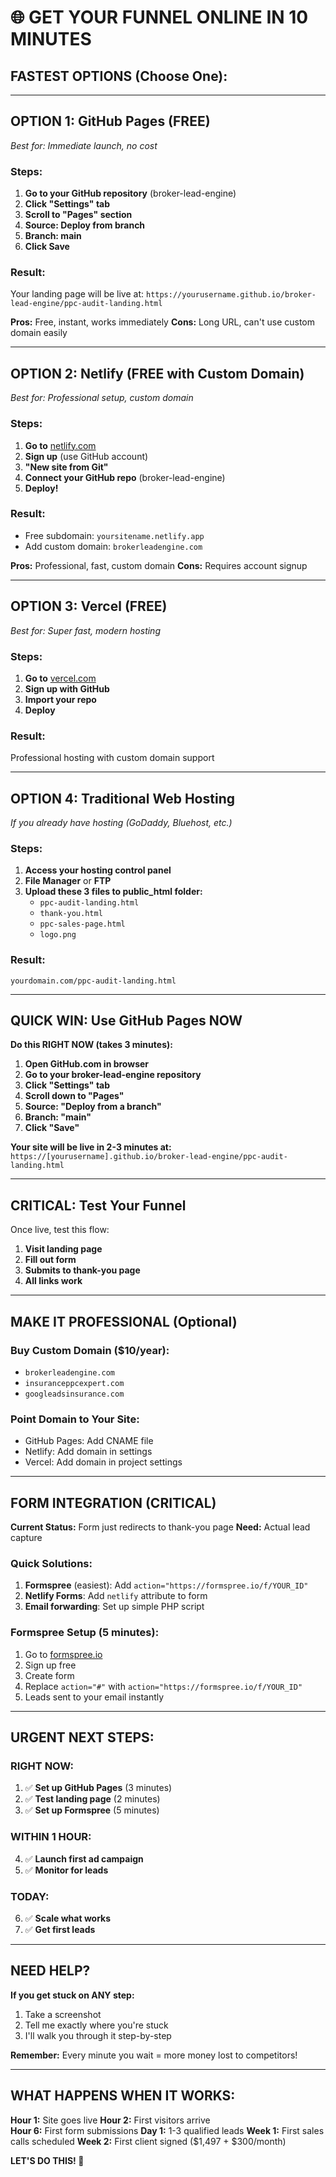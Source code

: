# 🌐 GET YOUR FUNNEL ONLINE IN 10 MINUTES

## **FASTEST OPTIONS (Choose One):**

---

## **OPTION 1: GitHub Pages (FREE)**
*Best for: Immediate launch, no cost*

### Steps:
1. **Go to your GitHub repository** (broker-lead-engine)
2. **Click "Settings" tab**
3. **Scroll to "Pages" section**  
4. **Source: Deploy from branch**
5. **Branch: main**
6. **Click Save**

### Result:
Your landing page will be live at:
`https://yourusername.github.io/broker-lead-engine/ppc-audit-landing.html`

**Pros:** Free, instant, works immediately
**Cons:** Long URL, can't use custom domain easily

---

## **OPTION 2: Netlify (FREE with Custom Domain)**
*Best for: Professional setup, custom domain*

### Steps:
1. **Go to** [netlify.com](https://netlify.com)
2. **Sign up** (use GitHub account)
3. **"New site from Git"**
4. **Connect your GitHub repo** (broker-lead-engine)
5. **Deploy!**

### Result:  
- Free subdomain: `yoursitename.netlify.app`
- Add custom domain: `brokerleadengine.com`

**Pros:** Professional, fast, custom domain
**Cons:** Requires account signup

---

## **OPTION 3: Vercel (FREE)**
*Best for: Super fast, modern hosting*

### Steps:
1. **Go to** [vercel.com](https://vercel.com)
2. **Sign up with GitHub**
3. **Import your repo**
4. **Deploy**

### Result:
Professional hosting with custom domain support

---

## **OPTION 4: Traditional Web Hosting**
*If you already have hosting (GoDaddy, Bluehost, etc.)*

### Steps:
1. **Access your hosting control panel**
2. **File Manager** or **FTP**
3. **Upload these 3 files to public_html folder:**
   - `ppc-audit-landing.html`
   - `thank-you.html`  
   - `ppc-sales-page.html`
   - `logo.png`

### Result:
`yourdomain.com/ppc-audit-landing.html`

---

## **QUICK WIN: Use GitHub Pages NOW**

**Do this RIGHT NOW (takes 3 minutes):**

1. **Open GitHub.com in browser**
2. **Go to your broker-lead-engine repository**
3. **Click "Settings" tab**
4. **Scroll down to "Pages"**
5. **Source: "Deploy from a branch"**
6. **Branch: "main"**  
7. **Click "Save"**

**Your site will be live in 2-3 minutes at:**
`https://[yourusername].github.io/broker-lead-engine/ppc-audit-landing.html`

---

## **CRITICAL: Test Your Funnel**

Once live, test this flow:
1. **Visit landing page**
2. **Fill out form**  
3. **Submits to thank-you page**
4. **All links work**

---

## **MAKE IT PROFESSIONAL (Optional)**

### **Buy Custom Domain ($10/year):**
- `brokerleadengine.com`
- `insuranceppcexpert.com` 
- `googleadsinsurance.com`

### **Point Domain to Your Site:**
- GitHub Pages: Add CNAME file
- Netlify: Add domain in settings
- Vercel: Add domain in project settings

---

## **FORM INTEGRATION (CRITICAL)**

**Current Status:** Form just redirects to thank-you page
**Need:** Actual lead capture

### **Quick Solutions:**
1. **Formspree** (easiest): Add `action="https://formspree.io/f/YOUR_ID"`
2. **Netlify Forms**: Add `netlify` attribute to form
3. **Email forwarding**: Set up simple PHP script

### **Formspree Setup (5 minutes):**
1. Go to [formspree.io](https://formspree.io)
2. Sign up free
3. Create form
4. Replace `action="#"` with `action="https://formspree.io/f/YOUR_ID"`
5. Leads sent to your email instantly

---

## **URGENT NEXT STEPS:**

### **RIGHT NOW:**
1. ✅ **Set up GitHub Pages** (3 minutes)
2. ✅ **Test landing page** (2 minutes)  
3. ✅ **Set up Formspree** (5 minutes)

### **WITHIN 1 HOUR:**
4. ✅ **Launch first ad campaign**
5. ✅ **Monitor for leads**

### **TODAY:**
6. ✅ **Scale what works**
7. ✅ **Get first leads**

---

## **NEED HELP?**

**If you get stuck on ANY step:**
1. Take a screenshot
2. Tell me exactly where you're stuck  
3. I'll walk you through it step-by-step

**Remember:** Every minute you wait = more money lost to competitors!

---

## **WHAT HAPPENS WHEN IT WORKS:**

**Hour 1:** Site goes live
**Hour 2:** First visitors arrive  
**Hour 6:** First form submissions
**Day 1:** 1-3 qualified leads
**Week 1:** First sales calls scheduled
**Week 2:** First client signed ($1,497 + $300/month)

**LET'S DO THIS! 🚀**